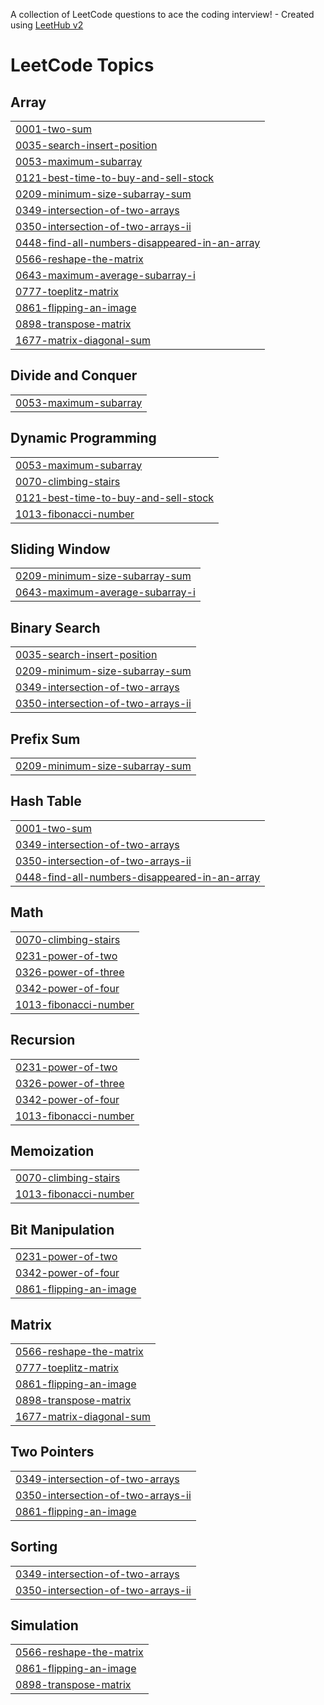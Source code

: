 A collection of LeetCode questions to ace the coding interview! - Created using [LeetHub v2](https://github.com/arunbhardwaj/LeetHub-2.0)
<!---LeetCode Topics Start-->
# LeetCode Topics
## Array
|  |
| ------- |
| [0001-two-sum](https://github.com/yaswanthi243/leetcode/tree/master/0001-two-sum) |
| [0035-search-insert-position](https://github.com/yaswanthi243/leetcode/tree/master/0035-search-insert-position) |
| [0053-maximum-subarray](https://github.com/yaswanthi243/leetcode/tree/master/0053-maximum-subarray) |
| [0121-best-time-to-buy-and-sell-stock](https://github.com/yaswanthi243/leetcode/tree/master/0121-best-time-to-buy-and-sell-stock) |
| [0209-minimum-size-subarray-sum](https://github.com/yaswanthi243/leetcode/tree/master/0209-minimum-size-subarray-sum) |
| [0349-intersection-of-two-arrays](https://github.com/yaswanthi243/leetcode/tree/master/0349-intersection-of-two-arrays) |
| [0350-intersection-of-two-arrays-ii](https://github.com/yaswanthi243/leetcode/tree/master/0350-intersection-of-two-arrays-ii) |
| [0448-find-all-numbers-disappeared-in-an-array](https://github.com/yaswanthi243/leetcode/tree/master/0448-find-all-numbers-disappeared-in-an-array) |
| [0566-reshape-the-matrix](https://github.com/yaswanthi243/leetcode/tree/master/0566-reshape-the-matrix) |
| [0643-maximum-average-subarray-i](https://github.com/yaswanthi243/leetcode/tree/master/0643-maximum-average-subarray-i) |
| [0777-toeplitz-matrix](https://github.com/yaswanthi243/leetcode/tree/master/0777-toeplitz-matrix) |
| [0861-flipping-an-image](https://github.com/yaswanthi243/leetcode/tree/master/0861-flipping-an-image) |
| [0898-transpose-matrix](https://github.com/yaswanthi243/leetcode/tree/master/0898-transpose-matrix) |
| [1677-matrix-diagonal-sum](https://github.com/yaswanthi243/leetcode/tree/master/1677-matrix-diagonal-sum) |
## Divide and Conquer
|  |
| ------- |
| [0053-maximum-subarray](https://github.com/yaswanthi243/leetcode/tree/master/0053-maximum-subarray) |
## Dynamic Programming
|  |
| ------- |
| [0053-maximum-subarray](https://github.com/yaswanthi243/leetcode/tree/master/0053-maximum-subarray) |
| [0070-climbing-stairs](https://github.com/yaswanthi243/leetcode/tree/master/0070-climbing-stairs) |
| [0121-best-time-to-buy-and-sell-stock](https://github.com/yaswanthi243/leetcode/tree/master/0121-best-time-to-buy-and-sell-stock) |
| [1013-fibonacci-number](https://github.com/yaswanthi243/leetcode/tree/master/1013-fibonacci-number) |
## Sliding Window
|  |
| ------- |
| [0209-minimum-size-subarray-sum](https://github.com/yaswanthi243/leetcode/tree/master/0209-minimum-size-subarray-sum) |
| [0643-maximum-average-subarray-i](https://github.com/yaswanthi243/leetcode/tree/master/0643-maximum-average-subarray-i) |
## Binary Search
|  |
| ------- |
| [0035-search-insert-position](https://github.com/yaswanthi243/leetcode/tree/master/0035-search-insert-position) |
| [0209-minimum-size-subarray-sum](https://github.com/yaswanthi243/leetcode/tree/master/0209-minimum-size-subarray-sum) |
| [0349-intersection-of-two-arrays](https://github.com/yaswanthi243/leetcode/tree/master/0349-intersection-of-two-arrays) |
| [0350-intersection-of-two-arrays-ii](https://github.com/yaswanthi243/leetcode/tree/master/0350-intersection-of-two-arrays-ii) |
## Prefix Sum
|  |
| ------- |
| [0209-minimum-size-subarray-sum](https://github.com/yaswanthi243/leetcode/tree/master/0209-minimum-size-subarray-sum) |
## Hash Table
|  |
| ------- |
| [0001-two-sum](https://github.com/yaswanthi243/leetcode/tree/master/0001-two-sum) |
| [0349-intersection-of-two-arrays](https://github.com/yaswanthi243/leetcode/tree/master/0349-intersection-of-two-arrays) |
| [0350-intersection-of-two-arrays-ii](https://github.com/yaswanthi243/leetcode/tree/master/0350-intersection-of-two-arrays-ii) |
| [0448-find-all-numbers-disappeared-in-an-array](https://github.com/yaswanthi243/leetcode/tree/master/0448-find-all-numbers-disappeared-in-an-array) |
## Math
|  |
| ------- |
| [0070-climbing-stairs](https://github.com/yaswanthi243/leetcode/tree/master/0070-climbing-stairs) |
| [0231-power-of-two](https://github.com/yaswanthi243/leetcode/tree/master/0231-power-of-two) |
| [0326-power-of-three](https://github.com/yaswanthi243/leetcode/tree/master/0326-power-of-three) |
| [0342-power-of-four](https://github.com/yaswanthi243/leetcode/tree/master/0342-power-of-four) |
| [1013-fibonacci-number](https://github.com/yaswanthi243/leetcode/tree/master/1013-fibonacci-number) |
## Recursion
|  |
| ------- |
| [0231-power-of-two](https://github.com/yaswanthi243/leetcode/tree/master/0231-power-of-two) |
| [0326-power-of-three](https://github.com/yaswanthi243/leetcode/tree/master/0326-power-of-three) |
| [0342-power-of-four](https://github.com/yaswanthi243/leetcode/tree/master/0342-power-of-four) |
| [1013-fibonacci-number](https://github.com/yaswanthi243/leetcode/tree/master/1013-fibonacci-number) |
## Memoization
|  |
| ------- |
| [0070-climbing-stairs](https://github.com/yaswanthi243/leetcode/tree/master/0070-climbing-stairs) |
| [1013-fibonacci-number](https://github.com/yaswanthi243/leetcode/tree/master/1013-fibonacci-number) |
## Bit Manipulation
|  |
| ------- |
| [0231-power-of-two](https://github.com/yaswanthi243/leetcode/tree/master/0231-power-of-two) |
| [0342-power-of-four](https://github.com/yaswanthi243/leetcode/tree/master/0342-power-of-four) |
| [0861-flipping-an-image](https://github.com/yaswanthi243/leetcode/tree/master/0861-flipping-an-image) |
## Matrix
|  |
| ------- |
| [0566-reshape-the-matrix](https://github.com/yaswanthi243/leetcode/tree/master/0566-reshape-the-matrix) |
| [0777-toeplitz-matrix](https://github.com/yaswanthi243/leetcode/tree/master/0777-toeplitz-matrix) |
| [0861-flipping-an-image](https://github.com/yaswanthi243/leetcode/tree/master/0861-flipping-an-image) |
| [0898-transpose-matrix](https://github.com/yaswanthi243/leetcode/tree/master/0898-transpose-matrix) |
| [1677-matrix-diagonal-sum](https://github.com/yaswanthi243/leetcode/tree/master/1677-matrix-diagonal-sum) |
## Two Pointers
|  |
| ------- |
| [0349-intersection-of-two-arrays](https://github.com/yaswanthi243/leetcode/tree/master/0349-intersection-of-two-arrays) |
| [0350-intersection-of-two-arrays-ii](https://github.com/yaswanthi243/leetcode/tree/master/0350-intersection-of-two-arrays-ii) |
| [0861-flipping-an-image](https://github.com/yaswanthi243/leetcode/tree/master/0861-flipping-an-image) |
## Sorting
|  |
| ------- |
| [0349-intersection-of-two-arrays](https://github.com/yaswanthi243/leetcode/tree/master/0349-intersection-of-two-arrays) |
| [0350-intersection-of-two-arrays-ii](https://github.com/yaswanthi243/leetcode/tree/master/0350-intersection-of-two-arrays-ii) |
## Simulation
|  |
| ------- |
| [0566-reshape-the-matrix](https://github.com/yaswanthi243/leetcode/tree/master/0566-reshape-the-matrix) |
| [0861-flipping-an-image](https://github.com/yaswanthi243/leetcode/tree/master/0861-flipping-an-image) |
| [0898-transpose-matrix](https://github.com/yaswanthi243/leetcode/tree/master/0898-transpose-matrix) |
<!---LeetCode Topics End-->